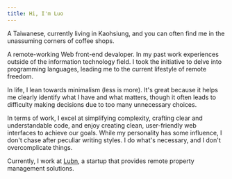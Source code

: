 ```yaml
---
title: Hi, I'm Luo
---
```


A Taiwanese, currently living in Kaohsiung, and you can often find me in the unassuming corners of coffee shops.

<!-- more -->

A remote-working Web front-end devaloper. In my past work experiences outside of the information technology field. I took the initiative to delve into programming languages, leading me to the current lifestyle of remote freedom.

In life, I lean towards minimalism (less is more). It's great because it helps me clearly identify what I have and what matters, though it often leads to difficulty making decisions due to too many unnecessary choices.

In terms of work, I excel at simplifying complexity, crafting clear and understandable code, and enjoy creating clean, user-friendly web interfaces to achieve our goals. While my personality has some influence, I don't chase after peculiar writing styles. I do what's necessary, and I don't overcomplicate things.

Currently, I work at [Lubn](https://lubn.com/), a startup that provides remote property management solutions.
